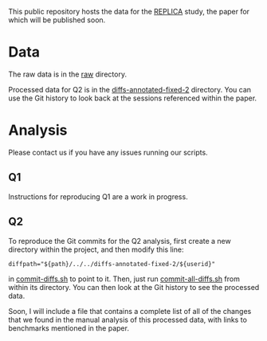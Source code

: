 This public repository hosts the data for the [REPLICA](https://github.com/uwplse/coq-change-analytics) study, the paper for which will be published soon.

# Data

The raw data is in the [raw](/raw) directory.

Processed data for Q2 is in the [diffs-annotated-fixed-2](/diffs-annotated-fixed-2)
directory. You can use the Git history to look back at the sessions referenced 
within the paper.

# Analysis

Please contact us if you have any issues running our scripts.

## Q1

Instructions for reproducing Q1 are a work in progress.

## Q2

To reproduce the Git commits for the Q2 analysis, first create a new directory
within the project, and then modify this line:

```
diffpath="${path}/../../diffs-annotated-fixed-2/${userid}"
```

in [commit-diffs.sh](/scripts/q2/commit-diffs.sh) to point to it.
Then, just run [commit-all-diffs.sh](/scripts/q2/commit-all-diffs.sh)
from within its directory. You can then look at the Git history
to see the processed data.

Soon, I will include a file that contains a complete list of all of the changes
that we found in the manual analysis of this processed data,
with links to benchmarks mentioned in the paper.
